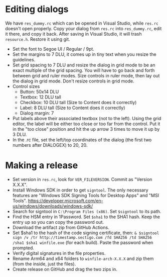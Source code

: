 # Editing dialogs
We have `res_dummy.rc` which can be opened in Visual Studio, while `res.rc` doesn't open properly.
Copy your dialog from `res.rc` into `res_dummy.rc`, edit it there, and copy it back.
After saving in Visual Studio, it will trash `resource.h`. Restore it using git.

- Set the font to Segoe UI / Regular / 9pt.
- Set the margins to 7 DLU, it comes up in tiny text when you resize the guidelines.
- Set grid spacing to 7 DLU and resize the dialog in grid mode to be an exact multiple of the grid spacing. You will have to go back and forth between grid and ruler modes. Size controls in ruler mode, then lay out the dialog in grid mode. Don't resize controls in grid mode.
- Control sizes
    - Button: 50x14 DLU
    - Textbox: 12 DLU tall
    - Checkbox: 10 DLU tall (Size to Content does it correctly)
    - Label: 8 DLU tall (Size to Content does it correctly)
    - Dialog margin: 7
- Put labels above their associated textbox (not to the left). Using the grid editor, the label will be either too close or too far from the control. Put it in the "too close" position and hit the up arrow 3 times to move it up by 3 DLU.
- In the .rc file, set the left/top coordinates of the dialog (the first two numbers after DIALOGEX) to 20, 20.

# Making a release
- Set version in `res.rc`, look for `VER_FILEVERSION`. Commit as "Version X.X.X".
- Install Windows SDK in order to get `signtool`. The only necessary features are "Windows SDK Signing Tools for Desktop Apps" and "MSI Tools". https://developer.microsoft.com/en-us/windows/downloads/windows-sdk/
- Search for signtool in `C:\Program Files (x86)`. Set `$signtool` to its path.
- Find the HSM entry in 1Password. Set `$sha1` to the SHA1 hash. Keep the entry up so you can copy the password out.
- Download the artifact zip from GitHub Actions.
- Set $sha1 to the hash of the code signing certificate, then: `& $signtool sign /v /tr http://timestamp.sectigo.com /fd SHA256 /td SHA256 /sha1 $sha1 winfile.exe` (for each build). Paste the password when prompted.
- Verify digital signatures in the file properties.
- Rename Arm64 and x64 folders to `winfile-arch-X.X.X` and zip them (from the inside, just the files).
- Create release on GitHub and drag the two zips in.
